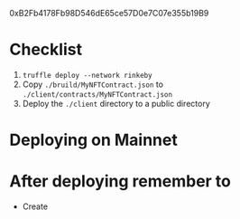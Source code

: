 0xB2Fb4178Fb98D546dE65ce57D0e7C07e355b19B9

# Checklist

1. `truffle deploy --network rinkeby`
2. Copy `./bruild/MyNFTContract.json` to `./client/contracts/MyNFTContract.json`
3. Deploy the `./client` directory to a public directory

# Deploying on Mainnet

# After deploying remember to

* Create 
